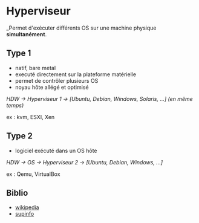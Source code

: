 # Hyperviseur

_Permet d'exécuter différents OS sur une machine physique **simultanément**.

## Type 1

- natif, bare metal
- executé directement sur la plateforme matérielle
- permet de contrôler plusieurs OS
- noyau hôte allégé et optimisé

_HDW -> Hyperviseur 1 -> [Ubuntu, Debian, Windows, Solaris, ...] (en même temps)_

ex : kvm, ESXI, Xen

## Type 2

- logiciel exécuté dans un OS hôte

_HDW -> OS -> Hyperviseur 2 -> [Ubuntu, Debian, Windows, ...]_

ex : Qemu, VirtualBox

## Biblio 

- [wikipedia](https://fr.wikipedia.org/wiki/Hyperviseur)
- [supinfo](https://www.supinfo.com/articles/single/1765-introduction-aux-differents-types-hyperviseurs)
